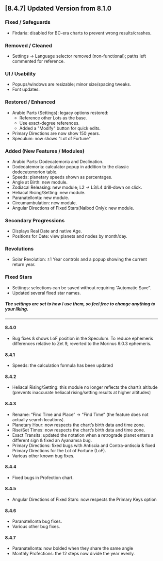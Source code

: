 ## [8.4.7] Updated Version from 8.1.0 

### Fixed / Safeguards
- Firdaria: disabled for BC-era charts to prevent wrong results/crashes.

### Removed / Cleaned
- Settings → Language selector removed (non-functional); paths left commented for reference.

### UI / Usability
- Popups/windows are resizable; minor size/spacing tweaks.
- Font updates.

### Restored / Enhanced
- Arabic Parts (Settings): legacy options restored:
  - Reference other Lots as the base.
  - Use exact-degree references.
  - Added a "Modify" button for quick edits.
- Primary Directions are now show 150 years.
- Speculum: now shows "Lot of Fortune"

### Added (New Features / Modules)
- Arabic Parts: Dodecatemoria and Declination.
- Dodecatemoria: calculator popup in addition to the classic dodecatemorion table.
- Speeds: planetary speeds shown as percentages.
- Angle at Birth: new module.
- Zodiacal Releasing: new module; L2 → L3/L4 drill-down on click.
- Heliacal Rising/Setting: new module.
- Paranatellonta: new module.
- Circumambulation: new module.
- Angular Directions of Fixed Stars(Naibod Only): new module.

### Secondary Progressions
- Displays Real Date and native Age.
- Positions for Date: view planets and nodes by month/day.

### Revolutions
- Solar Revolution: ±1 Year controls and a popup showing the current return year.

### Fixed Stars
- Settings: selections can be saved without requiring “Automatic Save”.
- Updated several fixed star names.

##### The settings are set to how I use them, so feel free to change anything to your liking.
--------------------------------------------------------------------------------------------------------------------------
#### 8.4.0
- Bug fixes & shows LoF position in the Speculum. To reduce ephemeris differences relative to Zet 9, reverted to the Morinus 6.0.3 ephemeris.
#### 8.4.1
- Speeds: the calculation formula has been updated
#### 8.4.2
- Heliacal Rising/Setting: this module no longer reflects the chart’s altitude (prevents inaccurate heliacal rising/setting results at higher altitudes)
#### 8.4.3 
- Rename: “Find Time and Place” → “Find Time” (the feature does not actually search locations).
- Planetary Hour: now respects the chart’s birth data and time zone.
- Rise/Set Times: now respects the chart’s birth data and time zone.
- Exact Transits: updated the notation when a retrograde planet enters a different sign & fixed an Ayanamsa bug.
- Primary Directions: fixed bugs with Antiscia and Contra-antiscia & fixed Primary Directions for the Lot of Fortune (LoF).
- Various other known bug fixes.
#### 8.4.4
- Fixed bugs in Profection chart.
#### 8.4.5
- Angular Directions of Fixed Stars: now respects the Primary Keys option
#### 8.4.6
- Paranatellonta bug fixes.
- Various other bug fixes.
#### 8.4.7
- Paranatellonta: now bolded when they share the same angle
- Monthly Profections: the 12 steps now divide the year evenly.